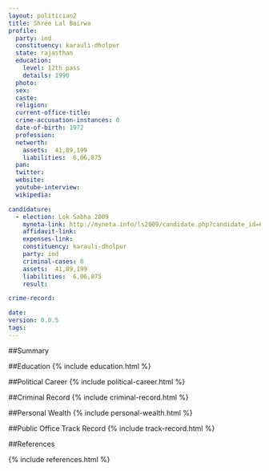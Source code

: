 ```yaml
---
layout: politician2
title: Shree Lal Bairwa
profile: 
  party: ind
  constituency: karauli-dholpur
  state: rajasthan
  education: 
    level: 12th pass
    details: 1990
  photo: 
  sex: 
  caste: 
  religion: 
  current-office-title: 
  crime-accusation-instances: 0
  date-of-birth: 1972
  profession: 
  networth: 
    assets:  41,89,199
    liabilities:  6,06,875
  pan: 
  twitter: 
  website: 
  youtube-interview: 
  wikipedia: 

candidature: 
  - election: Lok Sabha 2009
    myneta-link: http://myneta.info/ls2009/candidate.php?candidate_id=6267
    affidavit-link: 
    expenses-link: 
    constituency: karauli-dholpur 
    party: ind
    criminal-cases: 0
    assets:  41,89,199
    liabilities:  6,06,875
    result:  

crime-record: 

date: 
version: 0.0.5
tags: 
---
```

##Summary


##Education
{% include education.html %}


##Political Career
{% include political-career.html %}


##Criminal Record
{% include criminal-record.html %}


##Personal Wealth
{% include personal-wealth.html %}


##Public Office Track Record
{% include track-record.html %}


##References


{% include references.html %}